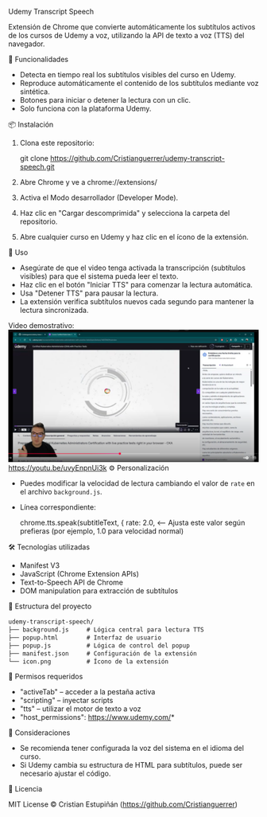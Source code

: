 Udemy Transcript Speech

Extensión de Chrome que convierte automáticamente los subtítulos activos de los cursos de Udemy a voz, utilizando la API de texto a voz (TTS) del navegador.

🚀 Funcionalidades

- Detecta en tiempo real los subtítulos visibles del curso en Udemy.
- Reproduce automáticamente el contenido de los subtítulos mediante voz sintética.
- Botones para iniciar o detener la lectura con un clic.
- Solo funciona con la plataforma Udemy.

📦 Instalación

1. Clona este repositorio:

   git clone https://github.com/Cristianguerrer/udemy-transcript-speech.git

2. Abre Chrome y ve a chrome://extensions/
3. Activa el Modo desarrollador (Developer Mode).
4. Haz clic en "Cargar descomprimida" y selecciona la carpeta del repositorio.
5. Abre cualquier curso en Udemy y haz clic en el ícono de la extensión.

🧪 Uso

- Asegúrate de que el video tenga activada la transcripción (subtítulos visibles) para que el sistema pueda leer el texto.
- Haz clic en el botón "Iniciar TTS" para comenzar la lectura automática.
- Usa "Detener TTS" para pausar la lectura.
- La extensión verifica subtítulos nuevos cada segundo para mantener la lectura sincronizada.

Video demostrativo: 
![alt text](image.png)
https://youtu.be/uvyEnpnUi3k
⚙️ Personalización

- Puedes modificar la velocidad de lectura cambiando el valor de `rate` en el archivo `background.js`.
- Línea correspondiente:

  chrome.tts.speak(subtitleText, {
      rate: 2.0,  <-- Ajusta este valor según prefieras (por ejemplo, 1.0 para velocidad normal)

🛠️ Tecnologías utilizadas

- Manifest V3
- JavaScript (Chrome Extension APIs)
- Text-to-Speech API de Chrome
- DOM manipulation para extracción de subtítulos

📁 Estructura del proyecto

```
udemy-transcript-speech/
├── background.js     # Lógica central para lectura TTS
├── popup.html        # Interfaz de usuario
├── popup.js          # Lógica de control del popup
├── manifest.json     # Configuración de la extensión
└── icon.png          # Ícono de la extensión
```


🧾 Permisos requeridos

- "activeTab" – acceder a la pestaña activa
- "scripting" – inyectar scripts
- "tts" – utilizar el motor de texto a voz
- "host_permissions": https://www.udemy.com/*

📌 Consideraciones

- Se recomienda tener configurada la voz del sistema en el idioma del curso.
- Si Udemy cambia su estructura de HTML para subtítulos, puede ser necesario ajustar el código.

📄 Licencia

MIT License © Cristian Estupiñán (https://github.com/Cristianguerrer)